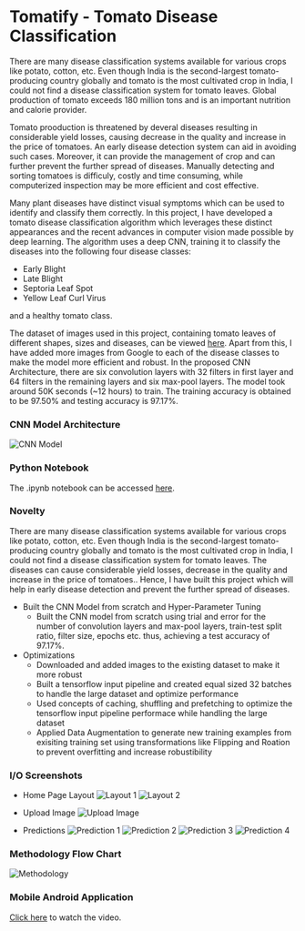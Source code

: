 # Tomatify - Tomato Disease Classification
There are many disease classification systems available for various crops like potato, cotton, etc. Even though India is the second-largest tomato-producing country globally and tomato is the most cultivated crop in India, I could not find a disease classification system for tomato leaves. Global production of tomato exceeds 180 million tons and is an important nutrition and calorie provider.

Tomato prooduction is threatened by deveral diseases resulting in considerable yield losses, causing decrease in the quality and increase in the price of tomatoes. An early disease detection system can aid in avoiding such cases. Moreover, it can provide the management of crop and can further prevent the further spread of diseases. Manually detecting and sorting tomatoes is difficuly, costly and time consuming, while computerized inspection may be more efficient and cost effective. 

Many plant diseases have distinct visual symptoms which can be used to identify and classify them correctly. In this project, I have developed a tomato disease classification algorithm which leverages these distinct appearances and the recent advances in computer vision made possible by deep learning. The algorithm uses a deep CNN, training it to classify the diseases into the following four disease classes:
- Early Blight
- Late Blight
- Septoria Leaf Spot
- Yellow Leaf Curl Virus

and a healthy tomato class. 

The dataset of images used in this project, containing tomato leaves of different shapes, sizes and diseases, can be viewed [here](https://www.kaggle.com/arjuntejaswi/plant-village). Apart from this, I have added more images from Google to each of the disease classes to make the model more efficient and robust. In the proposed CNN Architecture, there are six convolution layers with 32 filters in first layer and 64 filters in the remaining layers and six max-pool layers. The model took around 50K seconds (~12 hours) to train. The training accuracy is obtained to be 97.50% and testing accuracy is 97.17%.

### CNN Model Architecture
![CNN Model](https://i.ibb.co/X595PQR/nn.png "CNN Model")

### Python Notebook
The .ipynb notebook can be accessed [here](https://nbviewer.jupyter.org/github/lakkshh/Tomato-Disease-Classification/blob/main/training.ipynb).

### Novelty
There are many disease classification systems available for various crops like potato, cotton, etc. Even though India is the second-largest tomato-producing country globally and tomato is the most cultivated crop in India, I could not find a disease classification system for tomato leaves. The diseases can cause considerable yield losses, decrease in the quality and increase in the price of tomatoes.. Hence, I have built this project which will help in early disease detection and prevent the further spread of diseases.

- Built the CNN Model from scratch and Hyper-Parameter Tuning
    - Built the CNN model from scratch using trial and error for the number of convolution layers and max-pool layers, train-test split ratio, filter size, epochs etc. thus, achieving a test accuracy of 97.17%.
- Optimizations
    - Downloaded and added images to the existing dataset to make it more robust
    - Built a tensorflow input pipeline and created equal sized 32 batches to handle the large dataset and optimize performance
    - Used concepts of caching, shuffling and prefetching to optimize the tensorflow input pipeline performace while handling the large dataset
    - Applied Data Augmentation to generate new training examples from exisiting training set using transformations like Flipping and Roation to prevent overfitting and increase robustibility

### I/O Screenshots
- Home Page Layout
![Layout 1](https://i.ibb.co/XzwxQkm/1-Home-Page-Layout-1.png "Layput 1")
![Layout 2](https://i.ibb.co/c3CJsHR/2-Home-Page-Layout-2.png "Layput 2")

- Upload Image
![Upload Image](https://i.ibb.co/sHPcddn/3-Upload-Image.png "Upload Image")

- Predictions
![Prediction 1](https://i.ibb.co/h92FZB8/4-Prediction-1.png "Prediction 1")
![Prediction 2](https://i.ibb.co/yP4DzWG/5-Prediction-2.png "Prediction 2")
![Prediction 3](https://i.ibb.co/Pxd95SV/6-Prediction-3.png "Prediction 3")
![Prediction 4](https://i.ibb.co/ZBh87Xz/7-Prediction-4.png "Prediction 4")


### Methodology Flow Chart
![Methodology](https://i.ibb.co/dM3ZPDx/Add-a-heading-1.png "Methodology")

### Mobile Android Application
[Click here](https://youtu.be/6HXnuD_sHyU) to watch the video.
